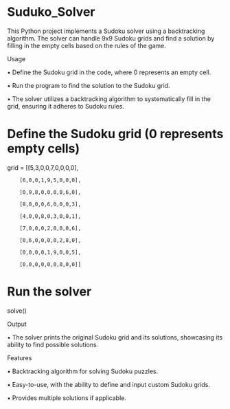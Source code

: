 # Suduko_Solver

This Python project implements a Sudoku solver using a backtracking algorithm. The solver can handle 9x9 Sudoku grids and find a solution by filling in the empty cells based on the rules of the game.

Usage

• Define the Sudoku grid in the code, where 0 represents an empty cell.

• Run the program to find the solution to the Sudoku grid.

• The solver utilizes a backtracking algorithm to systematically fill in the grid, ensuring it adheres to Sudoku rules.

# Define the Sudoku grid (0 represents empty cells)

grid = [[5,3,0,0,7,0,0,0,0],

        [6,0,0,1,9,5,0,0,0],
        
        [0,9,8,0,0,0,0,6,0],
        
        [8,0,0,0,6,0,0,0,3],
        
        [4,0,0,8,0,3,0,0,1],
        
        [7,0,0,0,2,0,0,0,6],
        
        [0,6,0,0,0,0,2,8,0],
        
        [0,0,0,0,1,9,0,0,5],
        
        [0,0,0,0,0,0,0,0,0]]

# Run the solver

solve()

Output

• The solver prints the original Sudoku grid and its solutions, showcasing its ability to find possible solutions.

Features

• Backtracking algorithm for solving Sudoku puzzles.

• Easy-to-use, with the ability to define and input custom Sudoku grids.

• Provides multiple solutions if applicable.

